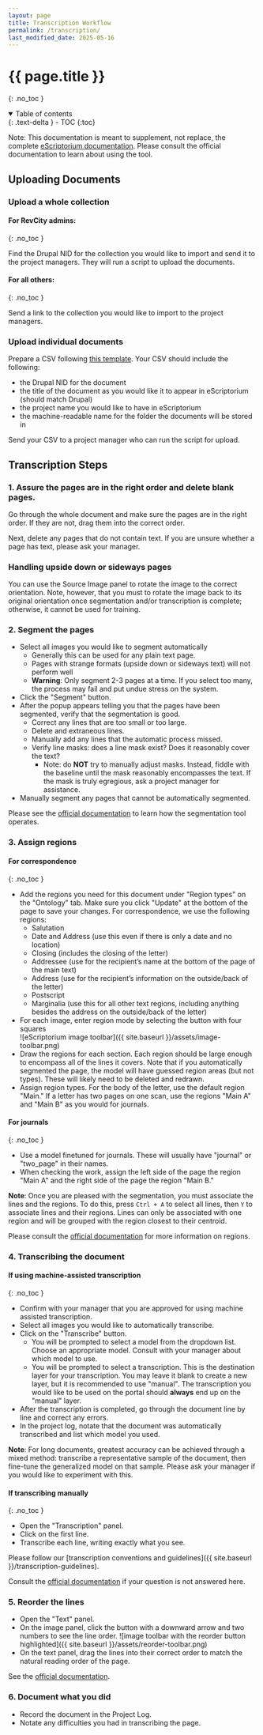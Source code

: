 ```yaml
---
layout: page
title: Transcription Workflow
permalink: /transcription/
last_modified_date: 2025-05-16
---
```


# {{ page.title }}
{: .no_toc }

<details open markdown="block">
  <summary>
    Table of contents
  </summary>
  {: .text-delta }
- TOC
{:toc}
</details>

Note: This documentation is meant to supplement, not replace, the complete [eScriptorium documentation](https://escriptorium.readthedocs.io/en/latest/). Please consult the official documentation to learn about using the tool.

## Uploading Documents

### Upload a whole collection

#### For RevCity admins:
{: .no_toc }

Find the Drupal NID for the collection you would like to import and send it to the project managers. They will run a script to upload the documents.

#### For all others:
{: .no_toc }

Send a link to the collection you would like to import to the project managers.

### Upload individual documents

Prepare a CSV following [this template](https://github.com/AmericanPhilosophicalSociety/RevCityDocs/blob/main/templates/transcription-upload-template.csv). Your CSV should include the following:

- the Drupal NID for the document
- the title of the document as you would like it to appear in eScriptorium (should match Drupal)
- the project name you would like to have in eScriptorium
- the machine-readable name for the folder the documents will be stored in

Send your CSV to a project manager who can run the script for upload.

## Transcription Steps

### 1. Assure the pages are in the right order and delete blank pages.

Go through the whole document and make sure the pages are in the right order. If they are not, drag them into the correct order.

Next, delete any pages that do not contain text. If you are unsure whether a page has text, please ask your manager.

### Handling upside down or sideways pages

You can use the Source Image panel to rotate the image to the correct orientation. Note, however, that you must to rotate the image back to its original orientation once segmentation and/or transcription is complete; otherwise, it cannot be used for training.

### 2. Segment the pages

- Select all images you would like to segment automatically
    - Generally this can be used for any plain text page.
    - Pages with strange formats (upside down or sideways text) will not perform well
    - **Warning**: Only segment 2-3 pages at a time. If you select too many, the process may fail and put undue stress on the system.
- Click the "Segment" button.
- After the popup appears telling you that the pages have been segmented, verify that the segmentation is good.
    - Correct any lines that are too small or too large.
    - Delete and extraneous lines.
    - Manually add any lines that the automatic process missed.
    - Verify line masks: does a line mask exist? Does it reasonably cover the text?
      - Note: do **NOT** try to manually adjust masks. Instead, fiddle with the baseline until the mask reasonably encompasses the text. If the mask is truly egregious, ask a project manager for assistance. 
- Manually segment any pages that cannot be automatically segmented.

Please see the [official documentation](https://escriptorium.readthedocs.io/en/latest/segment/#text-line-segmentation) to learn how the segmentation tool operates.

### 3. Assign regions

#### For correspondence
{: .no_toc }

- Add the regions you need for this document under "Region types" on the "Ontology" tab. Make sure you click "Update" at the bottom of the page to save your changes. For correspondence, we use the following regions:
    - Salutation
    - Date and Address (use this even if there is only a date and no location)
    - Closing (includes the closing of the letter)
    - Addressee (use for the recipient’s name at the bottom of the page of the main text)
    - Address (use for the recipient’s information on the outside/back of the letter)
    - Postscript
    - Marginalia (use this for all other text regions, including anything besides the address on the outside/back of the letter)
- For each image, enter region mode by selecting the button with four squares  
![eScriptorium image toolbar]({{ site.baseurl }}/assets/image-toolbar.png)
- Draw the regions for each section. Each region should be large enough to encompass all of the lines it covers. Note that if you automatically segmented the page, the model will have guessed region areas (but not types). These will likely need to be deleted and redrawn.
- Assign region types. For the body of the letter, use the default region "Main." If a letter has two pages on one scan, use the regions "Main A" and "Main B" as you would for journals.

#### For journals
{: .no_toc }

- Use a model finetuned for journals. These will usually have "journal" or "two_page" in their names.
- When checking the work, assign the left side of the page the region "Main A" and the right side of the page the region "Main B."

**Note**: Once you are pleased with the segmentation, you must associate the lines and the regions. To do this, press ```Ctrl + A``` to select all lines, then ```Y``` to associate lines and their regions. Lines can only be associated with one region and will be grouped with the region closest to their centroid.

Please consult the [official documentation](https://escriptorium.readthedocs.io/en/latest/segment/#region-segmentation) for more information on regions.


### 4. Transcribing the document

#### If using machine-assisted transcription
{: .no_toc }

- Confirm with your manager that you are approved for using machine assisted transcription.
- Select all images you would like to automatically transcribe.
- Click on the "Transcribe" button.
  - You will be prompted to select a model from the dropdown list. Choose an appropriate model. Consult with your manager about which model to use.
  - You will be prompted to select a transcription. This is the destination layer for your transcription. You may leave it blank to create a new layer, but it is recommended to use "manual". The transcription you would like to be used on the portal should **always** end up on the "manual" layer.
- After the transcription is completed, go through the document line by line and correct any errors.
- In the project log, notate that the document was automatically transcribed and list which model you used.

**Note**: For long documents, greatest accuracy can be achieved through a mixed method: transcribe a representative sample of the document, then fine-tune the generalized model on that sample. Please ask your manager if you would like to experiment with this.

#### If transcribing manually
{: .no_toc }

- Open the "Transcription" panel.
- Click on the first line.
- Transcribe each line, writing exactly what you see.

Please follow our [transcription conventions and guidelines]({{ site.baseurl }}/transcription-guidelines).

Consult the [official documentation](https://escriptorium.readthedocs.io/en/latest/transcribe/#editing-with-the-transcription-panel) if your question is not answered here.

### 5. Reorder the lines

- Open the "Text" panel.
- On the image panel, click the button with a downward arrow and two numbers to see the line order.
![image toolbar with the reorder button highlighted]({{ site.baseurl }}/assets/reorder-toolbar.png)
- On the text panel, drag the lines into their correct order to match the natural reading order of the page.

See the [official documentation](https://escriptorium.readthedocs.io/en/latest/transcribe/#sorting-lines).

### 6. Document what you did

- Record the document in the Project Log.
- Notate any difficulties you had in transcribing the page.
